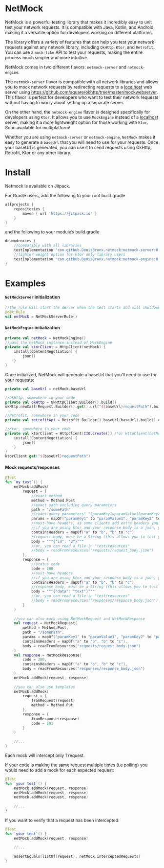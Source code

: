 # NetMock
NetMock is a powerful testing library that makes it incredibly easy to unit test your network requests. 
It is compatible with Java, Kotlin, and Android, making it a versatile option for developers working on different platforms.

The library offers a variety of features that can help you test your network requests against any network library, including `OkHttp`, `Ktor`, and `Retrofit`. 
You can use a `mock-like` API to test your requests, making the entire process much simpler and more intuitive.

NetMock comes in two different flavors: `netmock-server` and `netmock-engine`. 

The `netmock-server` flavor is compatible with all network libraries and allows you to mock network requests by redirecting requests to a [localhost](http://localhost/) web server using https://github.com/square/okhttp/tree/master/mockwebserver. 
This flavor is perfect for developers who want to test their network requests without having to worry about setting up a separate server.

On the other hand, the `netmock-engine` flavor is designed specifically for developers using `Ktor`. 
It allows you to use `MockEngine` instead of a [localhost](http://localhost/) server, making it a more lightweight option for those working with `Ktor`.
Soon available for multiplatform!

Whether you are using `netmock-server` or `netmock-engine`, `NetMock` makes it easy to generate a `baseUrl` that you will need to use for your requests. 
Once your baseUrl is generated, you can use it to send requests using OkHttp, Retrofit, Ktor or any other library.

# Install
Netmock is available on Jitpack.

For Gradle users, add the following to your root build.gradle

```groovy
allprojects {
    repositories {
        maven { url 'https://jitpack.io' }
    }
}
```

and the following to your module’s build.gradle

```groovy
dependencies {
    //compatible with all libraries
    testImplementation "com.github.DenisBronx.netmock:netmock-server:0.1.1" 
    //lighter weight option for ktor only library users
    testImplementation "com.github.DenisBronx.netmock:netmock-engine:0.1.1"
}
```

# Examples
#### `NetMockServer` initialization

```kotlin
//the rule will start the server when the test starts and will shutdown the server when the test is finished (@After)
@get:Rule 
val netMock = NetMockServerRule()
```

#### `NetMockEngine` initialization

```kotlin
private val netMock = NetMockEngine()
//pass the netMock instance instead of MockEngine 
private val ktorClient = HttpClient(netMock) { 
    install(ContentNegotiation) {
        json()
    }
}
```

Once initialized, NetMock will generate a baseUrl that you’ll need to use for your requests:

```kotlin
private val baseUrl = netMock.baseUrl

//OkHttp, somewhere in your code
private val okHttp = OkHttpClient.Builder().build()
okHttp.newCall(Request.Builder().get().url("${baseUrl}requestPath").build())

//Retrofit, somewhere in your code
private val retrofitApi = Retrofit.Builder().baseUrl(baseUrl).build().create(RetrofitApi::class.java)

//Ktor, somewhere in your code
private val ktorClient = HttpClient(CIO.create()) /*or HttpClient(netMock) if you use NetMockEngine*/ {
    install(ContentNegotiation) {
        json()
    }
}
ktorClient.get("${baseUrl}requestPath")
```

#### Mock requests/responses

```kotlin
@Test
fun `my test`() {
    netMock.addMock(
        request = {
            //exact method
            method = Method.Post
            //exact path excluding query parameters
            path = "/somePath"
            //exact query parameters" "?paramKey1=paramValue1&paramKey2=paramValue2"
            params = mapOf("paramKey1" to "paramValue1", "paramKey2" to "paramValue2")
            //must-have headers, as some clients add extra headers you may not want to check them all
            //if you are using ktor and your response body is a json, you must have "Content-Type: application/json" as header
            containsHeaders = mapOf("a" to "b", "b" to "c")
            //request body, must be a String (this allows you to test your parsing)
            body = """{"id": "2"}"""
            //or, you can read a file in "test/resources"
            //body = readFromResources("requests/request_body.json")
        },
        response = {
            //status code
            code = 200
            //must-have headers
            //if you are using ktor and your response body is a json, you must have "Content-Type: application/json" as header
            containsHeaders = mapOf("a" to "b", "b" to "c")
            //response body, must be a String (this allows you to test your parsing)
            body = """{"data": "text"}"""
            //or, you can read a file in "test/resources"
            //body = readFromResources("responses/response_body.json")
        }
    )
    
    //you can also mock using NetMockRequest and NetMockResponse
    val request = NetMockRequest(
        method = Method.Post, 
        path = "/somePath", 
        params = mapOf("paramKey1" to "paramValue1", "paramKey2" to "paramValue2"), 
        containsHeaders = mapOf("a" to "b", "b" to "c"),
        body = readFromResources("requests/request_body.json")
    )
    val response = NetMockResponse(
        code = 200,
        containsHeaders = mapOf("a" to "b", "b" to "c"),
        body = readFromResources("responses/response_body.json")
    )
    netMock.addMock(request, response)
    
    //you can also use templates
    netMock.addMock(
        request = {
            fromRequest(request)
            method = Method.Put
        },
        response = {
            fromResponse(response)
            code = 201
        }
    )
    
    //...
}
```

Each mock will intercept only 1 request.

If your code is making the same request multiple times (i.e polling) you would need to add a mock for each expected request:

```kotlin
@Test
fun `your test`() {
    netMock.addMock(request, response)
    netMock.addMock(request, response)
    netMock.addMock(request, response)
    
    //...
}
```

If you want to verify that a request has been intercepted:
```kotlin
@Test
fun `your test`() {
    netMock.addMock(request, response)
    
    //...
    
    assertEquals(listOf(request), netMock.interceptedRequests)
}
```
